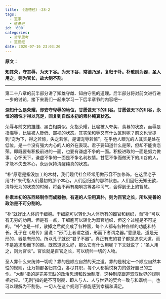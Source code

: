 ```yaml
---
title: 《道德经》-28-2
tags:
  - 道家
  - 道德经
id: '600'
categories:
  - 哲学思考
  - 道德经
date: 2020-07-16 23:03:26
---
```


**原文：**

**知其荣，守其辱，为天下谷。为天下谷，常德乃足，复归于朴。朴散则为器，圣人用之，则为官长，故大制不割。**
<!-- more -->
* * *

第二十八章的前半部分讲了知雄守雌、知白守黑的道理。后半部分将对前文进行进一步的讨论，接下来我们一起来学习一下后半章节的内容吧～

**深知什么是荣耀，却安守卑辱的地位，甘愿做天下的川谷。甘愿做天下的川谷，永恒的德性才得以充足，回复到自然本初的素朴纯真状态。**

荣辱与前文的雄雌、黑白相类似。荣指荣耀，比喻被人夸奖、羡慕的状态，而辱是指侮辱，比喻被人贬低、鄙视的状态。其实荣和辱又有什么区别呢？前文也曾提到“宠为下，得之若惊，失之若惊，是谓宠辱若惊”。在乎他人眼光的人其实是处在低位，是一个没有强大内心的人的外在表现。君子要知道什么是荣，但却不能贪恋荣。即既要有积极前进的一面，也要有谦虚不争的一面。积极进取的一面是努力做事、心怀天下，谦虚不争的一面是不争名利权情。甘愿不争而做天下的川谷的人，才能不失去本心，永远保持清醒纯真的状态。

“朴”原意是指没加工的木材，我们现代社会经常用做形容不加修饰。在这里老子用“朴”来代指人们最初的那个本心，人们回归道的那种状态。人们回归无知无欲，清静无为的状态的时候，将会不再有痴嗔贪等各种习气，会得到无上的智慧。

**朴素本初的东西经制作而成器物，有道的人沿用真朴，则为百官之长，所以完善的政治是不可分割的。**

“朴”就好比人体的干细胞。干细胞可以转化为人体所有的器官和组织，而“朴”可以有无穷的功用。但是有一点，干细胞可以转化为器官组织，但这个过程是不可逆的。“朴”也是一样，散掉之后就变成了各种器，每个人都有各种各样的功能和特长。孔子在《易传》里说：“形而上者谓之道，形而下者谓之器。”意思是，道是无形的，器是有形的。所以孔子就说“君子不器”。真正有志的君子都是追求大道，而不是追求形而下的器。既然道这么好，那么它有什么用呢？下文就说了：“圣人用之，则为官长”。官长就是百官之长，可以统帅一切的人物。

圣人靠什么来统帅一切呢？靠的是顺应自然的天之道。靠的是制定一个顺应自然本性的规则，让万物都各归其位，各尽其职，每个人都愉悦努力的做好自己的工作。“大制”指的是完美无缺的政治思想和政治制度，这种制度跟道驾驭世界的规则相对应。“无割”指的是不可割裂，即人与人、人与世界的契合一致与和谐统一。也可以理解为不割伤，一切人在这个规则下都能感到幸福和满足。

* * *

